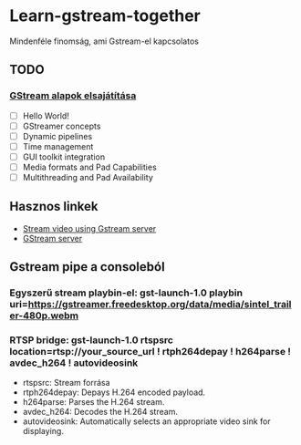# Learn-gstream-together
Mindenféle finomság, ami Gstream-el kapcsolatos

## TODO
### [GStream alapok elsajátítása](https://gstreamer.freedesktop.org/documentation/tutorials/basic/hello-world.html?gi-language=c)
 - [ ] Hello World!
 - [ ] GStreamer concepts
 - [ ] Dynamic pipelines
 - [ ] Time management
 - [ ] GUI toolkit integration
 - [ ] Media formats and Pad Capabilities
 - [ ] Multithreading and Pad Availability

## Hasznos linkek
 - [Stream video using Gstream server](https://pmungekar7.medium.com/stream-video-using-gstreamer-rtsp-server-ca498f4a54bd)
 - [GStream server](https://github.com/GStreamer/gst-rtsp-server)


## Gstream pipe a consoleból
### Egyszerű stream playbin-el: gst-launch-1.0 playbin uri=https://gstreamer.freedesktop.org/data/media/sintel_trailer-480p.webm

### RTSP bridge: gst-launch-1.0 rtspsrc location=rtsp://your_source_url ! rtph264depay ! h264parse ! avdec_h264 ! autovideosink
 - rtspsrc: Stream forrása
 - rtph264depay: Depays H.264 encoded payload.
 - h264parse: Parses the H.264 stream.
 - avdec_h264: Decodes the H.264 stream.
 - autovideosink: Automatically selects an appropriate video sink for displaying.
